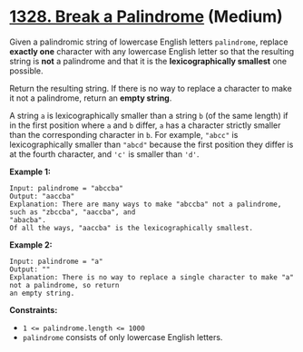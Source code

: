 # [1328. Break a Palindrome][link] (Medium)

[link]: https://leetcode.com/problems/break-a-palindrome/

Given a palindromic string of lowercase English letters `palindrome`, replace **exactly one**
character with any lowercase English letter so that the resulting string is **not** a palindrome and
that it is the **lexicographically smallest** one possible.

Return the resulting string. If there is no way to replace a character to make it not a palindrome,
return an **empty string**.

A string `a` is lexicographically smaller than a string `b` (of the same length) if in the first
position where `a` and `b` differ, `a` has a character strictly smaller than the corresponding
character in `b`. For example, `"abcc"` is lexicographically smaller than `"abcd"` because the first
position they differ is at the fourth character, and `'c'` is smaller than `'d'`.

**Example 1:**

```
Input: palindrome = "abccba"
Output: "aaccba"
Explanation: There are many ways to make "abccba" not a palindrome, such as "zbccba", "aaccba", and
"abacba".
Of all the ways, "aaccba" is the lexicographically smallest.
```

**Example 2:**

```
Input: palindrome = "a"
Output: ""
Explanation: There is no way to replace a single character to make "a" not a palindrome, so return
an empty string.
```

**Constraints:**

- `1 <= palindrome.length <= 1000`
- `palindrome` consists of only lowercase English letters.
